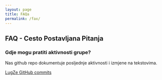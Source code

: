 ```yaml
---
layout: page
title: FAQa
permalink: /fax/
---
```


## FAQ - Cesto Postavljana Pitanja

### Gdje mogu pratiti aktivnosti grupe?

Nas github repo dokumentuje posljednje aktivnosti i izmjene na tekstovima.

[LugZe GitHub commits](https://github.com/lugze/blog/commits/master)
